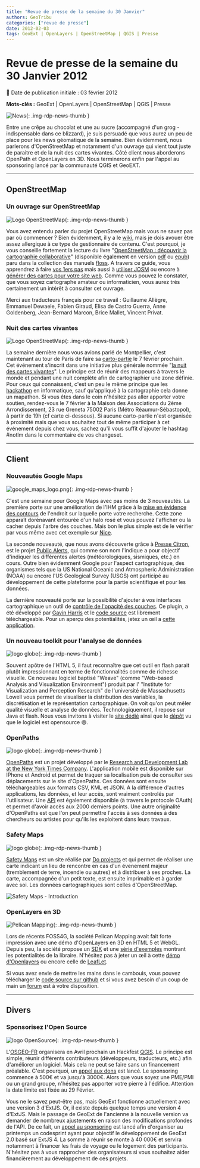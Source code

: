 ```yaml
---
title: "Revue de presse de la semaine du 30 Janvier"
authors: GeoTribu
categories: ["revue de presse"]
date: 2012-02-03
tags: GeoExt | OpenLayers | OpenStreetMap | QGIS | Presse
---
```


# Revue de presse de la semaine du 30 Janvier 2012

:calendar: Date de publication initiale : 03 février 2012

**Mots-clés :** GeoExt | OpenLayers | OpenStreetMap | QGIS | Presse

![News](https://cdn.geotribu.fr/img/internal/icons-rdp-news/news.png "Icône news générique"){: .img-rdp-news-thumb }

Entre une crêpe au chocolat et une au sucre (accompagné d'un grog - indispensable dans ce blizzard), je suis persuadé que vous aurez un peu de place pour les news géomatique de la semaine. Bien évidemment, nous parlerons d'OpenStreetMap et notamment d'un ouvrage qui vient tout juste de paraitre et de la nuit des cartes vivantes. Côté client nous aborderons OpenPath et OpenLayers en 3D. Nous terminerons enfin par l'appel au sponsoring lancé par la communauté QGIS et GeoEXT.

----

## OpenStreetMap

### Un ouvrage sur OpenStreetMap

![Logo OpenStreetMap](https://cdn.geotribu.fr/img/logos-icones/OpenStreetMap/Openstreetmap.png){: .img-rdp-news-thumb }

Vous avez entendu parler du projet OpenStreetMap mais vous ne savez pas par où commencer ? Bien évidemment, il y a le [wiki](https://wiki.openstreetmap.org/wiki/Main_Page), mais je dois avouer être assez allergique à ce type de gestionnaire de contenu. C'est pourquoi, je vous conseille fortement la lecture du livre "[OpenStreetMap : découvrir la cartographie collaborative](http://fr.flossmanuals.net/openstreetmap/)" (disponible également en version [pdf](http://fr.flossmanuals.net/_booki/openstreetmap/openstreetmap.pdf) ou [epub](http://fr.flossmanuals.net/_booki/openstreetmap/openstreetmap.epub)) paru dans la collection des manuels [floss](http://fr.flossmanuals.net/). A travers ce guide, vous apprendrez à faire [vos 1ers pas](http://fr.flossmanuals.net/openstreetmap/ch005_votre-premiere-contribution) mais aussi à [utiliser JOSM](http://fr.flossmanuals.net/openstreetmap/ch011_modifier-avec-lediteur-hors-ligne-josm) ou encore à [générer des cartes pour votre site web](http://fr.flossmanuals.net/openstreetmap/ch017_generer-des-cartes-pour-son-site-web). Comme vous pouvez le constater, que vous soyez cartographe amateur ou informaticien, vous aurez très certainement un intérêt à consulter cet ouvrage.

Merci aux traducteurs français pour ce travail : Guillaume Allègre, Emmanuel Dewaele, Fabien Giraud, Elisa de Castro Guerra, Anne Goldenberg, Jean-Bernard Marcon, Brice Mallet, Vincent Privat.

### Nuit des cartes vivantes

![Logo OpenStreetMap](https://cdn.geotribu.fr/img/logos-icones/OpenStreetMap/Openstreetmap.png){: .img-rdp-news-thumb }

La semaine dernière nous vous avions parlé de Montpellier, c'est maintenant au tour de Paris de faire sa [carto-partie](http://openstreetmap.fr/notlm2012) le 7 février prochain. Cet événement s'inscrit dans une initiative plus générale nommée "[la nuit des cartes vivantes](http://openstreetmap.fr/notlm2012)". Le principe est de réunir des mappeurs à travers le monde et pendant une nuit complète afin de cartographier une zone définie. Pour ceux qui connaissent, c'est un peu le même principe que les [hackathon](https://fr.wikipedia.org/wiki/Hackathon) en informatique, sauf qu'appliqué à la cartographie cela donne un mapathon. Si vous êtes dans le coin n'hésitez pas aller apporter votre soutien, rendez-vous le 7 février à la Maison des Associations du 2ème Arrondissement, 23 rue Greneta 75002 Paris (Métro Réaumur-Sébastopol), à partir de 19h (cf carte ci-dessous). Si aucune carto-partie n'est organisée à proximité mais que vous souhaitez tout de même participer à cet événement depuis chez vous, sachez qu'il vous suffit d'ajouter le hashtag #notlm dans le commentaire de vos changeset.

----

## Client

### Nouveautés Google Maps

![google_maps_logo.png](https://cdn.geotribu.fr/img/logos-icones/entreprises_association/google/google_maps.png){: .img-rdp-news-thumb }

C'est une semaine pour Google Maps avec pas moins de 3 nouveautés. La première porte sur une amélioration de l'IHM grâce à la [mise en évidence des contours](http://googlesystem.blogspot.com/2012/01/highlight-areas-in-google-maps.html) de l'endroit sur laquelle porte votre recherche. Cette zone apparaît dorénavant entourée d'un halo rosé et vous pouvez l'afficher ou la cacher depuis l'arbre des couches. Mais bon le plus simple est de le vérifier par vous même avec cet exemple sur [Nice](http://maps.google.fr/maps?q=Nice&hl=fr&ie=UTF8&sll=49.689358,2.789346&sspn=0.075405,0.148659&hnear=Nice,+Alpes-Maritimes,+Provence-Alpes-C%C3%B4te+d%27Azur&t=m&z=12).

La seconde nouveauté, que nous avons découverte grâce à [Presse Citron](http://www.presse-citron.net/google-maps-couvre-les-alertes-meteo-et-sismiques), est le projet [Public Alerts](http://www.google.org/publicalerts/?hl=fr&gl=FR), qui comme son nom l'indique a pour objectif d'indiquer les différentes alertes (météorologiques, sismiques, etc.) en cours. Outre bien évidemment Google pour l'aspect cartographique, des organismes tels que la US National Oceanic and Atmospheric Administration (NOAA) ou encore l'US Geological Survey (USGS) ont participé au développement de cette plateforme pour la partie scientifique et pour les données.

La dernière nouveauté porte sur la possibilité d'ajouter à vos interfaces cartographique un outil de [contrôle de l'opacité des couches](http://www.gavinharriss.com/code/opacity-control). Ce plugin, a été développé par [Gavin Harris](http://www.gavinharriss.com) et le [code source](http://www.gavinharriss.com/codefiles/opacity-control/OpacityControl.zip) est librement téléchargeable. Pour un aperçu des potentialités, jetez un œil a [cette application](http://www.topomap.co.nz/).

### Un nouveau toolkit pour l'analyse de données

![logo globe](https://cdn.geotribu.fr/img/internal/icons-rdp-news/world.png "Icône de globe"){: .img-rdp-news-thumb }

Souvent apôtre de l'HTML 5, il faut reconnaître que cet outil en flash parait plutôt impressionnant en terme de fonctionnalités comme de richesse visuelle. Ce nouveau logiciel baptisé "Weave" (comme "Web-based Analysis and Visualization Environment") produit par l' "Institute for Visualization and Perception Research" de l'université de Massachusetts Lowell vous permet de visualiser la distribution des variables, la discrétisation et le représentation cartographique. On voit qu'on peut mêler qualité visuelle et analyse de données. Technologiquement, il repose sur Java et flash. Nous vous invitons à visiter le [site dédié](http://ivpr.github.com/Weave/) ainsi que le [dépôt](http://www.github.com/IVPR/Weave) vu que le logiciel est opensource :smile:.

### OpenPaths

![logo globe](https://cdn.geotribu.fr/img/internal/icons-rdp-news/world.png "Icône de globe"){: .img-rdp-news-thumb }

[OpenPaths](https://openpaths.cc/) est un projet développé par le [Research and Development Lab at the New York Times Company](http://nytlabs.com/). L'application mobile est disponible sur IPhone et Android et permet de traquer sa localisation puis de consulter ses déplacements sur le site d'OpenPaths. Ces données sont ensuite téléchargeables aux formats CSV, KML et JSON. A la différence d'autres applications, les données, et leur accès, sont vraiment controlés par l'utilisateur. Une [API](https://openpaths.cc/api) est également disponible (à travers le protocole OAuth) et permet d'avoir accès aux 2000 derniers points. Une autre originalité d'OpenPaths est que l'on peut permettre l'accès à ses données à des chercheurs ou artistes pour qu'ils les exploitent dans leurs travaux.

### Safety Maps

![logo globe](https://cdn.geotribu.fr/img/internal/icons-rdp-news/world.png "Icône de globe"){: .img-rdp-news-thumb }

[Safety Maps](http://safety-maps.org/) est un site réaliśe par [Do projects](http://doprojects.org/) et qui permet de réaliser une carte indicant un lieu de rencontre en cas d'un évenement majeur (tremblement de terre, incendie ou autres) et à distribuer à ses proches. La carte, accompagnée d'un petit texte, est ensuite imprimable et à garder avec soi. Les données cartographiques sont celles d'OpenStreetMap.

![Safety Maps - Introduction](http://www.safety-maps.org/wp-content/uploads/2018/11/introduction-animation.gif "Safety Maps - Animation processus")

### OpenLayers en 3D

![Pelican Mapping](https://cdn.geotribu.fr/img/logos-icones/pelican_mapping.png "Logo Pelican Mapping"){: .img-rdp-news-thumb }

Lors de récents FOSS4G, la société Pelican Mapping avait fait forte impression avec une démo d'OpenLayers en 3D en HTML 5 et WebGL. Depuis peu, la société propose un [SDK](http://readymap.com/websdk.html) et une [série d'exemples](http://demo.pelicanmapping.com/rmweb/webgl/tests/index.html) montrant les potentialités de la libraire. N'hésitez pas à jeter un œil à cette [démo d'Openlayers](http://demo.pelicanmapping.com/rmweb/webgl/tests/ol.html) ou encore celle de [LeafLet](http://demo.pelicanmapping.com/rmweb/webgl/tests/leaflet.html).

Si vous avez envie de mettre les mains dans le cambouis, vous pouvez télécharger le [code source sur github](https://github.com/gwaldron/godzi-webgl) et si vous avez besoin d'un coup de main un [forum](http://forum.godzi.org/) est à votre disposition.

----

## Divers

### Sponsorisez l'Open Source

![logo OpenSource](https://cdn.geotribu.fr/img/logos-icones/opensource.png "Logo Open Source Foundation"){: .img-rdp-news-thumb }

L'[OSGEO-FR](http://osgeo.asso.fr/) organisera en Avril prochain un Hackfest [QGIS](https://www.qgis.org/). Le principe est simple, réunir différents contributeurs (développeurs, traducteurs, etc.) afin d'améliorer un logiciel. Mais cela ne peut se faire sans un financement préalable. C'est pourquoi, un [appel aux dons](http://lists.osgeo.org/pipermail/francophone/2012-February/003154.html) est lancé. Le sponsoring commence à 500€ et va jusqu'à 3000€. Alors que vous soyez une PME/PMI ou un grand groupe, n'hésitez pas apporter votre pierre à l'édifice. Attention la date limite est fixée au 29 Février.

Vous ne le savez peut-être pas, mais GeoExt fonctionne actuellement avec une version 3 d'ExtJS. Or, il existe depuis quelque temps une version 4 d'ExtJS. Mais le passage de GeoExt de l'ancienne à la nouvelle version va demander de nombreux ajustements en raison des modifications profondes de l'API. De ce fait, un [appel au sponsoring](http://www.camptocamp.com/fr/news/476-geoext-codesprint-spring-2012-camptocamp-activement-impliquee) est lancé afin d'organiser au printemps un codesprint ayant pour objectif le développement de GeoExt 2.0 basé sur ExtJS 4. La somme à réunir se monte à 40 000€ et servira notamment à financer les frais de voyage ou le logement des participants. N'hésitez pas à vous rapprocher des organisateurs si vous souhaitez aider financièrement au développement de ces projets.
